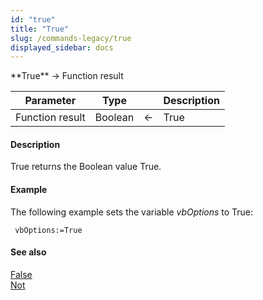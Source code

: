 ```yaml
---
id: "true"
title: "True"
slug: /commands-legacy/true
displayed_sidebar: docs
---
```


<!--REF #_command_.True.Syntax-->**True**  -> Function result<!-- END REF-->
<!--REF #_command_.True.Params-->
| Parameter | Type |  | Description |
| --- | --- | --- | --- |
| Function result | Boolean | &larr; | True |

<!-- END REF-->

#### Description 

<!--REF #_command_.True.Summary-->True returns the Boolean value True.<!-- END REF-->

#### Example 

The following example sets the variable *vbOptions* to True:

```4d
 vbOptions:=True
```

#### See also 

[False](false.md)  
[Not](not.md)  